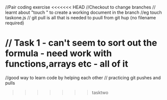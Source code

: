 //Pair coding exercise
<<<<<<< HEAD
//Checkout to change branches
// learnt about "touch " to create a working document in the branch 
//eg touch taskone.js
// git pull is all that is needed to puull from git hup (no filename required)

// Task 1 - can't seem to sort out the formula - need work with functions,arrays etc - all of it
=======
//good way to learn code by helping each other
// practicing git pushes and pulls 
>>>>>>> tasktwo
